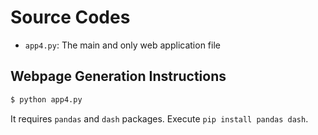 # Source Codes
<!--- This directory stores all source codes used in this project -->
- ```app4.py```: The main and only web application file

## Webpage Generation Instructions
<!--- Todo: Update this section so someone else can recreate your webpage -->
```bash
$ python app4.py
```
It requires ```pandas``` and ```dash``` packages. Execute ```pip install pandas dash```.